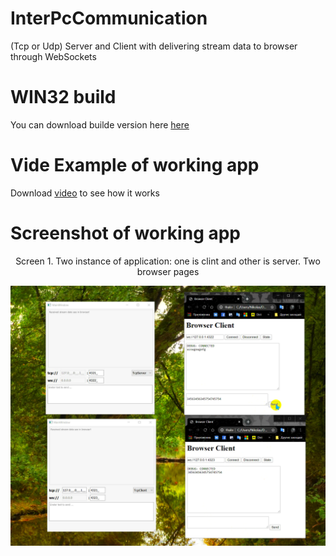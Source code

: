 # InterPcCommunication
(Tcp or Udp) Server and Client with delivering stream data to browser through WebSockets 

# WIN32 build
You can download builde version here [here](./build_win32)

# Vide Example of working app
Download [video](./docs/Example.mp4) to see how it works

# Screenshot of working app
<p align="center">Screen 1. Two instance of application: one is clint and other is server. Two browser pages</p>

![screen1](./docs/Example.png)
